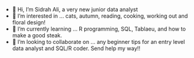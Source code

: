 - 👋 Hi, I’m Sidrah Ali, a very new junior data analyst
- 👀 I’m interested in ... cats, autumn, reading, cooking, working out and floral design! 
- 🌱 I’m currently learning ... R programming, SQL, Tablaeu, and how to make a good steak. 
- 💞️ I’m looking to collaborate on ... any beginner tips for an entry level data analyst and SQL/R coder. Send help my way!! 

<!---
SidrahAli97/SidrahAli97 is a ✨ special ✨ repository because its `README.md` (this file) appears on your GitHub profile.
You can click the Preview link to take a look at your changes.
--->
